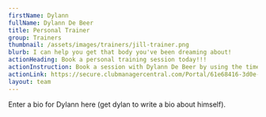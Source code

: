 ```yaml
---
firstName: Dylann
fullName: Dylann De Beer
title: Personal Trainer
group: Trainers
thumbnail: /assets/images/trainers/jill-trainer.png
blurb: I can help you get that body you've been dreaming about!
actionHeading: Book a personal training session today!!!
actionInstruction: Book a session with Dylann De Beer by using the time table form below.
actionLink: https://secure.clubmanagercentral.com/Portal/61e68416-3d0e-4302-bd0f-dca493494bb3/Booking/Timetable?staffId=11053
layout: team
---
```

Enter a bio for Dylann here (get dylan to write a bio about himself).